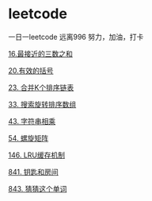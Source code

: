 # leetcode

一日一leetcode 远离996
努力，加油，打卡


[16.最接近的三数之和](https://github.com/linqibin/leetcode/issues/4)

[20.有效的括号](https://github.com/linqibin/leetcode/issues/1)

[23. 合并K个排序链表](https://github.com/linqibin/leetcode/issues/5)

[33. 搜索旋转排序数组](https://github.com/linqibin/leetcode/issues/6)

[43. 字符串相乘](https://github.com/linqibin/leetcode/issues/7)

[54. 螺旋矩阵](https://github.com/linqibin/leetcode/issues/8)

[146. LRU缓存机制](https://github.com/linqibin/leetcode/issues/9)

[841. 钥匙和房间](https://github.com/linqibin/leetcode/issues/2)

[843. 猜猜这个单词](https://github.com/linqibin/leetcode/issues/3)
